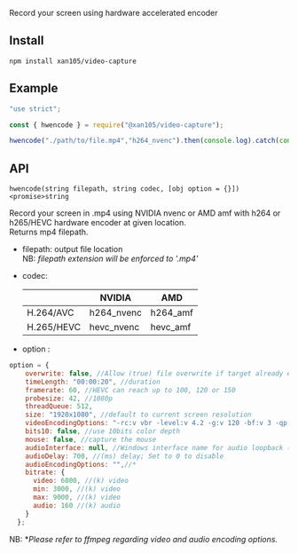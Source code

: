 Record your screen using hardware accelerated encoder

Install
-------

```
npm install xan105/video-capture
```

Example
-------

```js
"use strict";

const { hwencode } = require("@xan105/video-capture");

hwencode("./path/to/file.mp4","h264_nvenc").then(console.log).catch(console.error);
```

API
---

`hwencode(string filepath, string codec, [obj option = {}]) <promise>string`

Record your screen in .mp4 using NVIDIA nvenc or AMD amf with h264 or h265/HEVC hardware encoder at given location.<br/>
Returns mp4 filepath.<br/>

- filepath: output file location<br/>
NB: _filepath extension will be enforced to '.mp4'_

- codec: 

  | |NVIDIA|AMD|
  |---|------|---|
  |H.264/AVC|h264_nvenc|h264_amf|
  |H.265/HEVC|hevc_nvenc|hevc_amf|

- option :

```js
option = {
    overwrite: false, //Allow (true) file overwrite if target already exists
    timeLength: "00:00:20", //duration
    framerate: 60, //HEVC can reach up to 100, 120 or 150
    probesize: 42, //1080p
    threadQueue: 512,
    size: "1920x1080", //default to current screen resolution
    videoEncodingOptions: "-rc:v vbr -level:v 4.2 -g:v 120 -bf:v 3 -qp:v 19",//* default to a custom profile
    bits10: false, //use 10bits color depth
    mouse: false, //capture the mouse
    audioInterface: null, //Windows interface name for audio loopback (aka record what you hear, stereo-mix, etc)
    audioDelay: 700, //(ms) delay; Set to 0 to disable 
    audioEncodingOptions: "",//*
    bitrate: {
      video: 6000, //(k) video
      min: 3000, //(k) video
      max: 9000, //(k) video
      audio: 160 //(k) audio
    }
  };
```

NB: *_Please refer to ffmpeg regarding video and audio encoding options._
